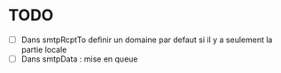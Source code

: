 TODO
=====
- [ ] Dans smtpRcptTo definir un domaine par defaut si il y a seulement la partie locale
- [ ] Dans smtpData : mise en queue